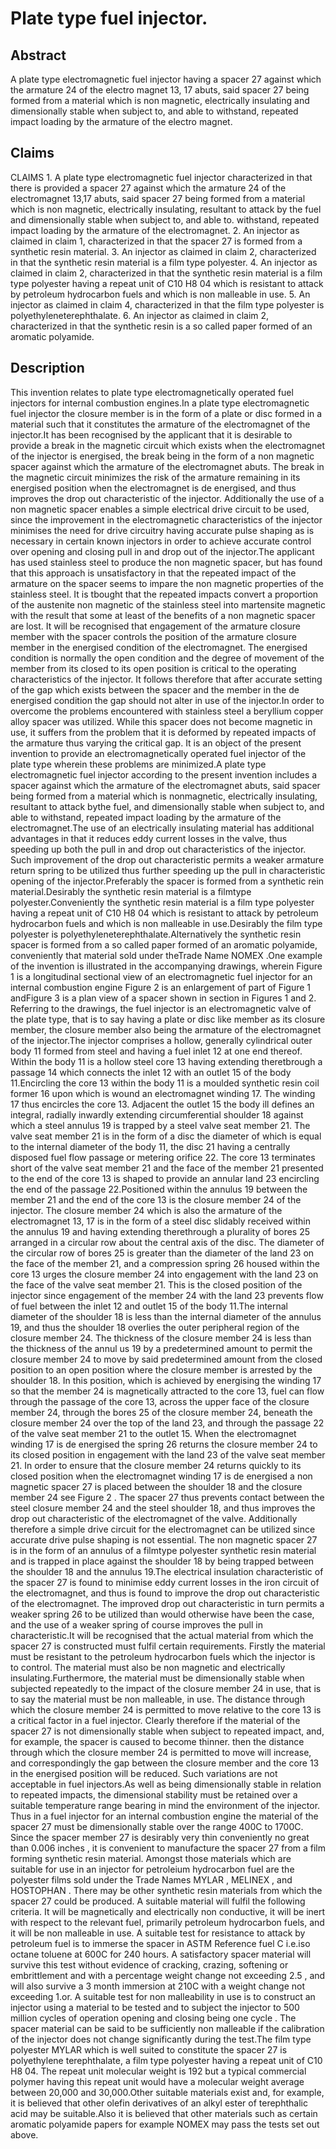# Plate type fuel injector.

## Abstract
A plate type electromagnetic fuel injector having a spacer 27 against which the armature 24 of the electro magnet 13, 17 abuts, said spacer 27 being formed from a material which is non magnetic, electrically insulating and dimensionally stable when subject to, and able to withstand, repeated impact loading by the armature of the electro magnet.

## Claims
CLAIMS 1. A plate type electromagnetic fuel injector characterized in that there is provided a spacer 27 against which the armature 24 of the electromagnet 13,17 abuts, said spacer 27 being formed from a material which is non magnetic, electrically insulating, resultant to attack by the fuel and dimensionally stable when subject to, and able to. withstand, repeated impact loading by the armature of the electromagnet. 2. An injector as claimed in claim 1, characterized in that the spacer 27 is formed from a synthetic resin material. 3. An injector as claimed in claim 2, characterized in that the synthetic resin material is a film type polyester. 4. An injector as claimed in claim 2, characterized in that the synthetic resin material is a film type polyester having a repeat unit of C10 H8 04 which is resistant to attack by petroleum hydrocarbon fuels and which is non malleable in use. 5. An injector as claimed in claim 4, characterized in that the film type polyester is polyethyleneterephthalate. 6. An injector as claimed in claim 2, characterized in that the synthetic resin is a so called paper formed of an aromatic polyamide.

## Description
This invention relates to plate type electromagnetically operated fuel injectors for internal combustion engines.In a plate type electromagnetic fuel injector the closure member is in the form of a plate or disc formed in a material such that it constitutes the armature of the electromagnet of the injector.It has been recognised by the applicant that it is desirable to provide a break in the magnetic circuit which exists when the electromagnet of the injector is energised, the break being in the form of a non magnetic spacer against which the armature of the electromagnet abuts. The break in the magnetic circuit minimizes the risk of the armature remaining in its energised position when the electromagnet is de energised, and thus improves the drop out characteristic of the injector. Additionally the use of a non magnetic spacer enables a simple electrical drive circuit to be used, since the improvement in the electromagnetic characteristics of the injector minimises the need for drive circuitry having accurate pulse shaping as is necessary in certain known injectors in order to achieve accurate control over opening and closing pull in and drop out of the injector.The applicant has used stainless steel to produce the non magnetic spacer, but has found that this approach is unsatisfactory in that the repeated impact of the armature on the spacer seems to impare the non magnetic properties of the stainless steel. It is tbought that the repeated impacts convert a proportion of the austenite non magnetic of the stainless steel into martensite magnetic with the result that some at least of the benefits of a non magnetic spacer are lost. It will be recognised that engagement of the armature closure member with the spacer controls the position of the armature closure member in the energised condition of the electromagnet. The energised condition is normally the open condition and the degree of movement of the member from its closed to its open position is critical to the operating characteristics of the injector. It follows therefore that after accurate setting of the gap which exists between the spacer and the member in the de energised condition the gap should not alter in use of the injector.In order to overcome the problems encountered with stainless steel a beryllium copper alloy spacer was utilized. While this spacer does not become magnetic in use, it suffers from the problem that it is deformed by repeated impacts of the armature thus varying the critical gap. It is an object of the present invention to provide an electromagnetically operated fuel injector of the plate type wherein these problems are minimized.A plate type electromagnetic fuel injector according to the present invention includes a spacer against which the armature of the electromagnet abuts, said spacer being formed from a material which is nonmagnetic, electrically insulating, resultant to attack bythe fuel, and dimensionally stable when subject to, and able to withstand, repeated impact loading by the armature of the electromagnet.The use of an electrically insulating material has additional advantages in that it reduces eddy current losses in the valve, thus speeding up both the pull in and drop out characteristics of the injector. Such improvement of the drop out characteristic permits a weaker armature return spring to be utilized thus further speeding up the pull in characteristic opening of the injector.Preferably the spacer is formed from a synthetic rein material.Desirably the synthetic resin material is a filmtype polyester.Conveniently the synthetic resin material is a film type polyester having a repeat unit of C10 H8 04 which is resistant to attack by petroleum hydrocarbon fuels and which is non malleable in use.Desirably the film type polyester is polyethyleneterephthalate.Alternatively the synthetic resin spacer is formed from a so called paper formed of an aromatic polyamide, conveniently that material sold under theTrade Name NOMEX .One example of the invention is illustrated in the accompanying drawings, wherein Figure 1 is a longitudinal sectional view of an electromagnetic fuel injector for an internal combustion engine Figure 2 is an enlargement of part of Figure 1 andFigure 3 is a plan view of a spacer shown in section in Figures 1 and 2. Referring to the drawings, the fuel injector is an electromagnetic valve of the plate type, that is to say having a plate or disc like member as its closure member, the closure member also being the armature of the electromagnet of the injector.The injector comprises a hollow, generally cylindrical outer body 11 formed from steel and having a fuel inlet 12 at one end thereof. Within the body 11 is a hollow steel core 13 having extending theretbrough a passage 14 which connects the inlet 12 with an outlet 15 of the body 11.Encircling the core 13 within the body 11 is a moulded synthetic resin coil former 16 upon which is wound an electromagnet winding 17. The winding 17 thus encircles the core 13. Adjacent the outlet 15 the body ill defines an integral, radially inwardly extending circumferential shoulder 18 against which a steel annulus 19 is trapped by a steel valve seat member 21. The valve seat member 21 is in the form of a disc the diameter of which is equal to the internal diameter of the body 11, the disc 21 having a centrally disposed fuel flow passage or metering orifice 22. The core 13 terminates short of the valve seat member 21 and the face of the member 21 presented to the end of the core 13 is shaped to provide an annular land 23 encircling the end of the passage 22.Positioned within the annulus 19 between the member 21 and the end of the core 13 is the closure member 24 of the injector. The closure member 24 which is also the armature of the electromagnet 13, 17 is in the form of a steel disc slidably received within the annulus 19 and having extending therethrough a plurality of bores 25 arranged in a circular row about the central axis of the disc. The diameter of the circular row of bores 25 is greater than the diameter of the land 23 on the face of the member 21, and a compression spring 26 housed within the core 13 urges the closure member 24 into engagement with the land 23 on the face of the valve seat member 21. This is the closed position of the injector since engagement of the member 24 with the land 23 prevents flow of fuel between the inlet 12 and outlet 15 of the body 11.The internal diameter of the shoulder 18 is less than the internal diameter of the annulus 19, and thus the shoulder 18 overlies the outer peripheral region of the closure member 24. The thickness of the closure member 24 is less than the thickness of the annul us 19 by a predetermined amount to permit the closure member 24 to move by said predetermined amount from the closed position to an open position where the closure member is arrested by the shoulder 18. In this position, which is achieved by energising the winding 17 so that the member 24 is magnetically attracted to the core 13, fuel can flow through the passage of the core 13, across the upper face of the closure member 24, through the bores 25 of the closure member 24, beneath the closure member 24 over the top of the land 23, and through the passage 22 of the valve seat member 21 to the outlet 15. When the electromagnet winding 17 is de energised the spring 26 returns the closure member 24 to its closed position in engagement with the land 23 of the valve seat member 21. In order to ensure that the closure member 24 returns quickly to its closed position when the electromagnet winding 17 is de energised a non magnetic spacer 27 is placed between the shoulder 18 and the closure member 24 see Figure 2 . The spacer 27 thus prevents contact between the steel closure member 24 and the steel shoulder 18, and thus improves the drop out characteristic of the electromagnet of the valve. Additionally therefore a simple drive circuit for the electromagnet can be utilized since accurate drive pulse shaping is not essential. The non magnetic spacer 27 is in the form of an annulus of a filmtype polyester synthetic resin material and is trapped in place against the shoulder 18 by being trapped between the shoulder 18 and the annulus 19.The electrical insulation characteristic of the spacer 27 is found to minimise eddy current losses in the iron circuit of the electromagnet, and thus is found to improve the drop out characteristic of the electromagnet. The improved drop out characteristic in turn permits a weaker spring 26 to be utilized than would otherwise have been the case, and the use of a weaker spring of course improves the pull in characteristic.It will be recognised that the actual material from which the spacer 27 is constructed must fulfil certain requirements. Firstly the material must be resistant to the petroleum hydrocarbon fuels which the injector is to control. The material must also be non magnetic and electrically insulating.Furthermore, the material must be dimensionally stable when subjected repeatedly to the impact of the closure member 24 in use, that is to say the material must be non malleable, in use. The distance through which the closure member 24 is permitted to move relative to the core 13 is a critical factor in a fuel injector. Clearly therefore if the material of the spacer 27 is not dimensionally stable when subject to repeated impact, and, for example, the spacer is caused to become thinner. then the distance through which the closure member 24 is permitted to move will increase, and correspondingly the gap between the closure member and the core 13 in the energised position will be reduced. Such variations are not acceptable in fuel injectors.As well as being dimensionally stable in relation to repeated impacts, the dimensional stability must be retained over a suitable temperature range bearing in mind the environment of the injector. Thus in a fuel injector for an internal combustion engine the material of the spacer 27 must be dimensionally stable over the range 400C to 1700C. Since the spacer member 27 is desirably very thin conveniently no great than 0.006 inches , it is convenient to manufacture the spacer 27 from a film forming synthetic resin material. Amongst those materials which are suitable for use in an injector for petroleium hydrocarbon fuel are the polyester films sold under the Trade Names MYLAR , MELINEX , and HOSTOPHAN . There may be other synthetic resin materials from which the spacer 27 could be produced. A suitable material will fulfil the following criteria. It will be magnetically and electrically non conductive, it will be inert with respect to the relevant fuel, primarily petroleum hydrocarbon fuels, and it will be non malleable in use. A suitable test for resistance to attack by petroleum fuel is to immerse the spacer in ASTM Reference fuel C i.e.iso octane toluene at 600C for 240 hours. A satisfactory spacer material will survive this test without evidence of cracking, crazing, softening or embrittlement and with a percentage weight change not exceeding 2.5 , and will also survive a 3 month immersion at 210C with a weight change not exceeding 1.or. A suitable test for non malleability in use is to construct an injector using a material to be tested and to subject the injector to 500 million cycles of operation opening and closing being one cycle . The spacer material can be said to be sufficiently non malleable if the calibration of the injector does not change significantly during the test.The film type polyester MYLAR which is well suited to constitute the spacer 27 is polyethylene terephthalate, a film type polyester having a repeat unit of C10 H8 04. The repeat unit molecular weight is 192 but a typical commercial polymer having this repeat unit would have a molecular weight average between 20,000 and 30,000.Other suitable materials exist and, for example, it is believed that other olefin derivatives of an alkyl ester of terephthalic acid may be suitable.Also it is believed that other materials such as certain aromatic polyamide papers for example NOMEX may pass the tests set out above.